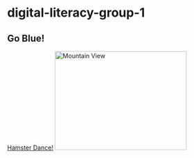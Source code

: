 digital-literacy-group-1
========================
<html>
<body>

<h2>Go Blue!</h2>
<a href="http://originalhampster.ytmnd.com/">Hamster Dance!</a>
<img src="http://www.ngngsports.com/wp-content/uploads/2014/10/michigan-football.jpg" alt="Mountain View" style="width:304px;height:228px">

</body>
</html>
